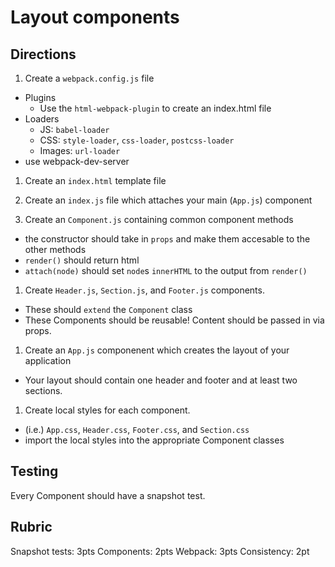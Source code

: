 # Layout components

## Directions

1. Create a `webpack.config.js` file
  * Plugins
    * Use the `html-webpack-plugin` to create an index.html file
  * Loaders
    * JS: `babel-loader`
    * CSS: `style-loader`, `css-loader`, `postcss-loader`
    * Images: `url-loader`
  * use webpack-dev-server

1. Create an `index.html` template file

1. Create an `index.js` file which attaches your main (`App.js`) component

1. Create an `Component.js` containing common component methods
  * the constructor should take in `props` and make them accesable to the other methods
  * `render()` should return html
  * `attach(node)` should set `node`s `innerHTML` to the output from `render()`

1. Create `Header.js`, `Section.js`, and `Footer.js` components.
  * These should `extend` the `Component` class
  * These Components should be reusable! Content should be passed in via props.

1. Create an `App.js` componenent which creates the layout of your application
  * Your layout should contain one header and footer and at least two sections.

1. Create local styles for each component.
  * (i.e.) `App.css`, `Header.css`, `Footer.css`, and `Section.css`
  * import the local styles into the appropriate Component classes

## Testing

Every Component should have a snapshot test.

## Rubric

Snapshot tests: 3pts
Components: 2pts
Webpack: 3pts
Consistency: 2pt
